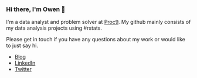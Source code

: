 ### Hi there, I'm Owen 👋

I'm a data analyst and problem solver at [Proc9](https://proc9.com/). My github mainly consists of my data analysis projects using #rstats.

Please get in touch if you have any questions about my work or would like to just say hi.

- [Blog](https://otstats.github.io)
- [LinkedIn](https://www.linkedin.com/in/owen-thompson/)
- [Twitter](https://twitter.com/otstats)

<!--
**OTStats/otstats** is a ✨ _special_ ✨ repository because its `README.md` (this file) appears on your GitHub profile.

Here are some ideas to get you started:

- 🔭 I’m currently working on ...
- 🌱 I’m currently learning ...
- 👯 I’m looking to collaborate on ...
- 🤔 I’m looking for help with ...
- 💬 Ask me about ...
- 📫 How to reach me: ...
- 😄 Pronouns: ...
- ⚡ Fun fact: ...
-->
